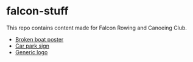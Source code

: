 # falcon-stuff

This repo contains content made for Falcon Rowing and Canoeing Club. 

* [Broken boat poster](images/broken_boat_poster.pdf)
* [Car park sign](images/car_park_sign.png)
* [Generic logo](images/logo.png)

